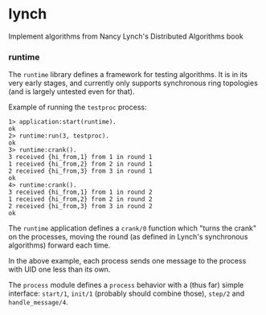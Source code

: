 lynch
=====

Implement algorithms from Nancy Lynch's Distributed Algorithms book

### runtime

The `runtime` library defines a framework for testing algorithms. It
is in its very early stages, and currently only supports synchronous
ring topologies (and is largely untested even for that).

Example of running the `testproc` process:

    1> application:start(runtime).
    ok
    2> runtime:run(3, testproc).
    ok
    3> runtime:crank().
    3 received {hi_from,1} from 1 in round 1
    1 received {hi_from,2} from 2 in round 1
    2 received {hi_from,3} from 3 in round 1
    ok
    4> runtime:crank().
    3 received {hi_from,1} from 1 in round 2
    1 received {hi_from,2} from 2 in round 2
    2 received {hi_from,3} from 3 in round 2
    ok

The `runtime` application defines a `crank/0` function which "turns
the crank" on the processes, moving the round (as defined in Lynch's
synchronous algorithms) forward each time.

In the above example, each process sends one message to the process
with UID one less than its own.

The `process` module defines a `process` behavior with a (thus far)
simple interface: `start/1`, `init/1` (probably should combine those),
`step/2` and `handle_message/4`.
